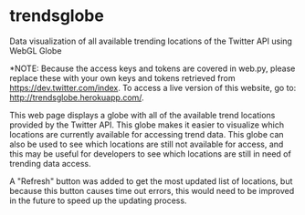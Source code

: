 # trendsglobe
Data visualization of all available trending locations of the Twitter API using WebGL Globe

*NOTE: Because the access keys and tokens are covered in web.py, please replace these with your own keys and tokens retrieved from https://dev.twitter.com/index. To access a live version of this website, go to: http://trendsglobe.herokuapp.com/.

This web page displays a globe with all of the available trend locations provided by the Twitter API. This globe makes it easier to visualize which locations are currently available for accessing trend data.
This globe can also be used to see which locations are still not available for access, and this may be useful for developers to see which locations are still in need of trending data access.

A "Refresh" button was added to get the most updated list of locations, but because this button causes time out errors, this would need to be improved in the future to speed up the updating process.
